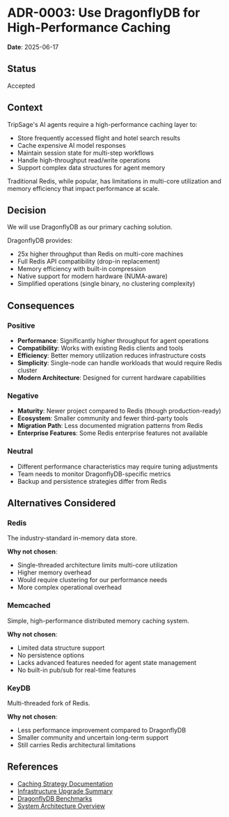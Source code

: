 # ADR-0003: Use DragonflyDB for High-Performance Caching

**Date**: 2025-06-17

## Status

Accepted

## Context

TripSage's AI agents require a high-performance caching layer to:

- Store frequently accessed flight and hotel search results
- Cache expensive AI model responses
- Maintain session state for multi-step workflows
- Handle high-throughput read/write operations
- Support complex data structures for agent memory

Traditional Redis, while popular, has limitations in multi-core utilization and memory efficiency that impact performance at scale.

## Decision

We will use DragonflyDB as our primary caching solution.

DragonflyDB provides:

- 25x higher throughput than Redis on multi-core machines
- Full Redis API compatibility (drop-in replacement)
- Memory efficiency with built-in compression
- Native support for modern hardware (NUMA-aware)
- Simplified operations (single binary, no clustering complexity)

## Consequences

### Positive

- **Performance**: Significantly higher throughput for agent operations
- **Compatibility**: Works with existing Redis clients and tools
- **Efficiency**: Better memory utilization reduces infrastructure costs
- **Simplicity**: Single-node can handle workloads that would require Redis cluster
- **Modern Architecture**: Designed for current hardware capabilities

### Negative

- **Maturity**: Newer project compared to Redis (though production-ready)
- **Ecosystem**: Smaller community and fewer third-party tools
- **Migration Path**: Less documented migration patterns from Redis
- **Enterprise Features**: Some Redis enterprise features not available

### Neutral

- Different performance characteristics may require tuning adjustments
- Team needs to monitor DragonflyDB-specific metrics
- Backup and persistence strategies differ from Redis

## Alternatives Considered

### Redis

The industry-standard in-memory data store.

**Why not chosen**:

- Single-threaded architecture limits multi-core utilization
- Higher memory overhead
- Would require clustering for our performance needs
- More complex operational overhead

### Memcached

Simple, high-performance distributed memory caching system.

**Why not chosen**:

- Limited data structure support
- No persistence options
- Lacks advanced features needed for agent state management
- No built-in pub/sub for real-time features

### KeyDB

Multi-threaded fork of Redis.

**Why not chosen**:

- Less performance improvement compared to DragonflyDB
- Smaller community and uncertain long-term support
- Still carries Redis architectural limitations

## References

- [Caching Strategy Documentation](../05_SEARCH_AND_CACHING/CACHING_STRATEGY_AND_IMPLEMENTATION.md)
- [Infrastructure Upgrade Summary](../03_ARCHITECTURE/INFRASTRUCTURE_UPGRADE_SUMMARY.md)
- [DragonflyDB Benchmarks](https://www.dragonflydb.io/blog/dragonflydb-benchmarks)
- [System Architecture Overview](../03_ARCHITECTURE/SYSTEM_OVERVIEW.md)
